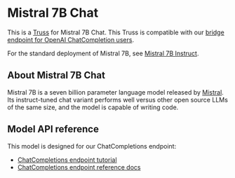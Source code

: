 # Mistral 7B Chat

This is a [Truss](https://truss.baseten.co/) for Mistral 7B Chat. This Truss is compatible with our [bridge endpoint for OpenAI ChatCompletion users](https://docs.baseten.co/api-reference/openai).

For the standard deployment of Mistral 7B, see [Mistral 7B Instruct](https://app.baseten.co/explore/mistral_7b_instruct).

## About Mistral 7B Chat

Mistral 7B is a seven billion parameter language model released by [Mistral](https://mistral.ai/). Its instruct-tuned chat variant performs well versus other open source LLMs of the same size, and the model is capable of writing code.

## Model API reference

This model is designed for our ChatCompletions endpoint:

- [ChatCompletions endpoint tutorial](https://www.baseten.co/blog/gpt-vs-mistral-migrate-to-open-source-llms-with-minor-code-changes/)
- [ChatCompletions endpoint reference docs](https://docs.baseten.co/api-reference/openai)